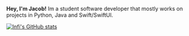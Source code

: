 **Hey, I'm Jacob!** Im a student software developer that mostly works on projects in Python, Java and Swift/SwiftUI. 

[![Infi's GitHub stats](https://github-readme-stats.vercel.app/api?username=jacobamobin&count_private=true&show_icons=true&theme=midnight-purple)](https://github.com/AidanTheBandit/github-readme-stats)

